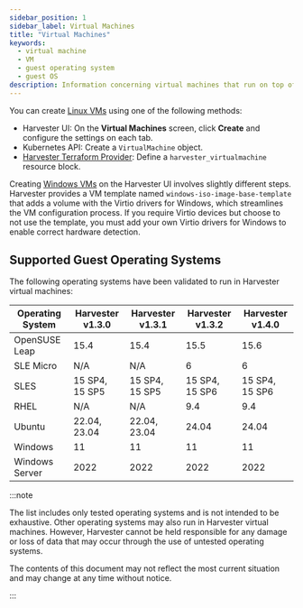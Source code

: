 ```yaml
---
sidebar_position: 1
sidebar_label: Virtual Machines
title: "Virtual Machines"
keywords:
  - virtual machine
  - VM
  - guest operating system
  - guest OS
description: Information concerning virtual machines that run on top of the Harvester cluster
---
```


<head>
  <link rel="canonical" href="https://docs.harvesterhci.io/v1.4/vm/virtual-machines"/>
</head>

You can create [Linux VMs](../vm/create-vm.md) using one of the following methods: 

- Harvester UI: On the **Virtual Machines** screen, click **Create** and configure the settings on each tab. 
- Kubernetes API: Create a `VirtualMachine` object. 
- [Harvester Terraform Provider](../terraform/terraform-provider.md): Define a `harvester_virtualmachine` resource block. 

Creating [Windows VMs](../vm/create-windows-vm.md) on the Harvester UI involves slightly different steps. Harvester provides a VM template named `windows-iso-image-base-template` that adds a volume with the Virtio drivers for Windows, which streamlines the VM configuration process. If you require Virtio devices but choose to not use the template, you must add your own Virtio drivers for Windows to enable correct hardware detection. 

## Supported Guest Operating Systems

The following operating systems have been validated to run in Harvester virtual machines:

| Operating System | Harvester v1.3.0 | Harvester v1.3.1 | Harvester v1.3.2 | Harvester v1.4.0 |
| --- | --- | --- | --- | --- |
| OpenSUSE Leap | 15.4 | 15.4 | 15.5 | 15.6 |
| SLE Micro | N/A | N/A | 6 | 6 |
| SLES | 15 SP4, 15 SP5 | 15 SP4, 15 SP5 | 15 SP4, 15 SP6 | 15 SP4, 15 SP6 |
| RHEL | N/A | N/A | 9.4 | 9.4 |
| Ubuntu | 22.04, 23.04 | 22.04, 23.04 | 24.04 | 24.04 |
| Windows |	11 | 11 | 11 | 11 |
| Windows Server | 2022 | 2022 | 2022 | 2022 |

:::note

The list includes only tested operating systems and is not intended to be exhaustive. Other operating systems may also run in Harvester virtual machines. However, Harvester cannot be held responsible for any damage or loss of data that may occur through the use of untested operating systems.

The contents of this document may not reflect the most current situation and may change at any time without notice.

:::